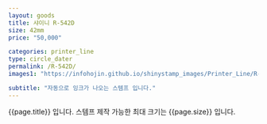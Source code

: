 ```yaml
---
layout: goods
title: 샤이니 R-542D
size: 42mm
price: "50,000"

categories: printer_line
type: circle_dater
permalink: /R-542D/
images1: "https://infohojin.github.io/shinystamp_images/Printer_Line/R-542D/R-542D_1.jpg"

subtitle: "자동으로 잉크가 나오는 스템프 입니다."
---
```


{{page.title}} 입니다. 스템프 제작 가능한 최대 크기는 {{page.size}} 입니다.